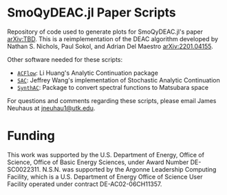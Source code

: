 # SmoQyDEAC.jl Paper Scripts
Repository of code used to generate plots for SmoQyDEAC.jl's paper [arXiv:TBD](https://arxiv.org/abs/FIXME). This is a reimplementation of the DEAC algorithm developed by Nathan S. Nichols, Paul Sokol, and Adrian Del Maestro [arXiv:2201.04155](https://arxiv.org/abs/2201.04155).

Other software needed for these scripts:
- [`ACFlow`](https://github.com/huangli712/ACFlow): Li Huang's Analytic Continuation package
- [`SAC`](https://github.com/JefferyWangSH/sac): Jeffrey Wang's implementation of Stochastic Analytic Continuation
- [`SynthAC`]( https://github.com/sandimas/SynthAC.jl): Package to convert spectral functions to Matsubara space 

For questions and comments regarding these scripts, please email James Neuhaus at [jneuhau1@utk.edu](mailto:jneuhau1@utk.edu).
# Funding
This work was supported by the U.S. Department of Energy, Office of Science, Office of Basic Energy Sciences, under Award Number DE-SC0022311. N.S.N. was supported by the Argonne Leadership Computing Facility, which is a U.S. Department of Energy Office of Science User Facility operated under contract DE-AC02-06CH11357. 
